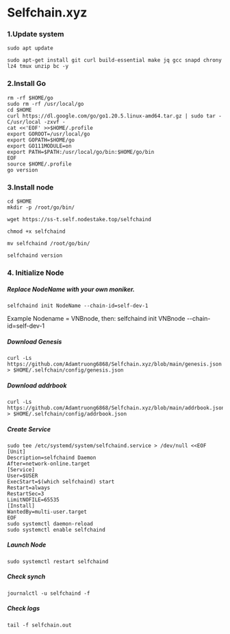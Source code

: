 # Selfchain.xyz

### 1.Update system
```
sudo apt update
```

```
sudo apt-get install git curl build-essential make jq gcc snapd chrony lz4 tmux unzip bc -y
```

### 2.Install Go
```
rm -rf $HOME/go
sudo rm -rf /usr/local/go
cd $HOME
curl https://dl.google.com/go/go1.20.5.linux-amd64.tar.gz | sudo tar -C/usr/local -zxvf -
cat <<'EOF' >>$HOME/.profile
export GOROOT=/usr/local/go
export GOPATH=$HOME/go
export GO111MODULE=on
export PATH=$PATH:/usr/local/go/bin:$HOME/go/bin
EOF
source $HOME/.profile
go version
```
### 3.Install node

```
cd $HOME
mkdir -p /root/go/bin/
```
```
wget https://ss-t.self.nodestake.top/selfchaind
```
```
chmod +x selfchaind
```
```
mv selfchaind /root/go/bin/
```
```
selfchaind version 
```
### 4. Initialize Node
##### Replace NodeName with your own moniker.

```
selfchaind init NodeName --chain-id=self-dev-1
```

Example Nodename = VNBnode, then: selfchaind init VNBnode --chain-id=self-dev-1

##### Download Genesis
```
curl -Ls https://github.com/Adamtruong6868/Selfchain.xyz/blob/main/genesis.json > $HOME/.selfchain/config/genesis.json
```
##### Download addrbook
```
curl -Ls https://github.com/Adamtruong6868/Selfchain.xyz/blob/main/addrbook.json > $HOME/.selfchain/config/addrbook.json
```
##### Create Service
```
sudo tee /etc/systemd/system/selfchaind.service > /dev/null <<EOF
[Unit]
Description=selfchaind Daemon
After=network-online.target
[Service]
User=$USER
ExecStart=$(which selfchaind) start
Restart=always
RestartSec=3
LimitNOFILE=65535
[Install]
WantedBy=multi-user.target
EOF
sudo systemctl daemon-reload
sudo systemctl enable selfchaind
```
##### Launch Node
```
sudo systemctl restart selfchaind
```
##### Check synch
```
journalctl -u selfchaind -f
```
##### Check logs
```
tail -f selfchain.out
```
